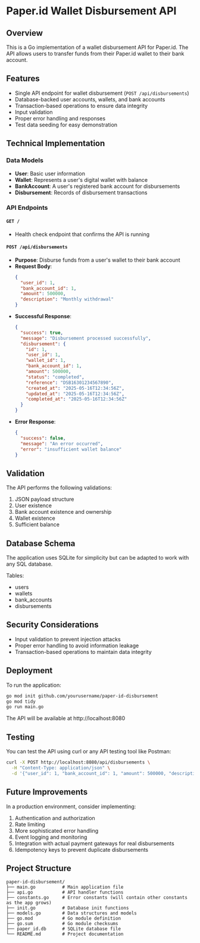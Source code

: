 # Paper.id Wallet Disbursement API

## Overview
This is a Go implementation of a wallet disbursement API for Paper.id. The API allows users to transfer funds from their Paper.id wallet to their bank account.

## Features
- Single API endpoint for wallet disbursement (`POST /api/disbursements`)
- Database-backed user accounts, wallets, and bank accounts
- Transaction-based operations to ensure data integrity
- Input validation
- Proper error handling and responses
- Test data seeding for easy demonstration

## Technical Implementation

### Data Models
- **User**: Basic user information
- **Wallet**: Represents a user's digital wallet with balance
- **BankAccount**: A user's registered bank account for disbursements
- **Disbursement**: Records of disbursement transactions

### API Endpoints

#### `GET /`
- Health check endpoint that confirms the API is running

#### `POST /api/disbursements`
- **Purpose**: Disburse funds from a user's wallet to their bank account
- **Request Body**:
  ```json
  {
    "user_id": 1,
    "bank_account_id": 1,
    "amount": 500000,
    "description": "Monthly withdrawal"
  }
  ```
- **Successful Response**:
  ```json
  {
    "success": true,
    "message": "Disbursement processed successfully",
    "disbursement": {
      "id": 1,
      "user_id": 1,
      "wallet_id": 1,
      "bank_account_id": 1,
      "amount": 500000,
      "status": "completed",
      "reference": "DSB16301234567890",
      "created_at": "2025-05-16T12:34:56Z",
      "updated_at": "2025-05-16T12:34:56Z",
      "completed_at": "2025-05-16T12:34:56Z"
    }
  }
  ```
- **Error Response**:
  ```json
  {
    "success": false,
    "message": "An error occurred",
    "error": "insufficient wallet balance"
  }
  ```

## Validation
The API performs the following validations:
1. JSON payload structure
2. User existence
3. Bank account existence and ownership
4. Wallet existence
5. Sufficient balance

## Database Schema
The application uses SQLite for simplicity but can be adapted to work with any SQL database.

Tables:
- users
- wallets
- bank_accounts
- disbursements

## Security Considerations
- Input validation to prevent injection attacks
- Proper error handling to avoid information leakage
- Transaction-based operations to maintain data integrity

## Deployment
To run the application:

```bash
go mod init github.com/yourusername/paper-id-disbursement
go mod tidy
go run main.go
```

The API will be available at http://localhost:8080

## Testing
You can test the API using curl or any API testing tool like Postman:

```bash
curl -X POST http://localhost:8080/api/disbursements \
  -H "Content-Type: application/json" \
  -d '{"user_id": 1, "bank_account_id": 1, "amount": 500000, "description": "Test withdrawal"}'
```

## Future Improvements
In a production environment, consider implementing:
1. Authentication and authorization
2. Rate limiting
3. More sophisticated error handling
4. Event logging and monitoring
5. Integration with actual payment gateways for real disbursements
6. Idempotency keys to prevent duplicate disbursements

## Project Structure
```
paper-id-disbursement/
├── main.go          # Main application file
├── api.go           # API handler functions
├── constants.go     # Error constants (will contain other constants as the app grows)
├── init.go          # Database init functions
├── models.go        # Data structures and models
├── go.mod           # Go module definition
├── go.sum           # Go module checksums
├── paper_id.db      # SQLite database file
└── README.md        # Project documentation
```
